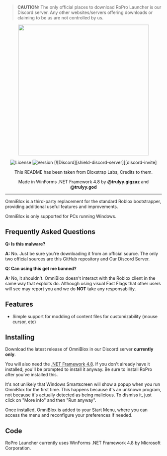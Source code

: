 > **CAUTION:**
> The only official places to download RoPro Launcher is our Discord server. Any other websites/servers offering downloads or claiming to be us are not controlled by us.

<p align="center">
    <img src="https://i.postimg.cc/9X1ysLXB/image-Photoroom-8.png" width="420">
</p>
<div align="center">

![License][shield-repo-license]
![Version][shield-repo-latest]
[![Discord][shield-discord-server]][discord-invite]

This README has been taken from Bloxstrap Labs, Credits to them.

Made in WinForms .NET Framework 4.8 by **@trulyy.gigzaz** and **@trulyy.god**
</div>

----

OmniBlox is a third-party replacement for the standard Roblox bootstrapper, providing additional useful features and improvements.

OmniBlox is only supported for PCs running Windows.

## Frequently Asked Questions

**Q: Is this malware?**

**A:** No. Just be sure you're downloading it from an official source. The only two official sources are this GitHub repository and Our Discord Server.

**Q: Can using this get me banned?**

**A:** No, it shouldn't. OmniBlox doesn't interact with the Roblox client in the same way that exploits do. Although using visual Fast Flags that other users will see may report you and we do **NOT** take any responsability.
## Features

- Simple support for modding of content files for customizability (mouse cursor, etc)

## Installing
Download the latest release of OmniBlox in our Discord server **currently only**.

You will also need the [.NET Framework 4.8](https://dotnet.microsoft.com/en-us/download/dotnet-framework/net48). If you don't already have it installed, you'll be prompted to install it anyway. Be sure to install RoPro after you've installed this.

It's not unlikely that Windows Smartscreen will show a popup when you run OmniBlox for the first time. This happens because it's an unknown program, not because it's actually detected as being malicious. To dismiss it, just click on "More info" and then "Run anyway".

Once installed, OmniBlox is added to your Start Menu, where you can access the menu and reconfigure your preferences if needed.

## Code

RoPro Launcher currently uses WinForms .NET Framework 4.8 by Microsoft Corporation.

[shield-repo-license]:  https://img.shields.io/github/license/bloxstraplabs/bloxstrap
[shield-repo-workflow]: https://img.shields.io/github/actions/workflow/status/bloxstraplabs/bloxstrap/ci-release.yml?branch=main&label=builds
[shield-repo-releases]: https://img.shields.io/badge/release-V1-blue
[shield-repo-latest]:   https://img.shields.io/github/v/release/bloxstraplabs/bloxstrap?color=7a39fb
[shield-crowdin-status]: https://badges.crowdin.net/bloxstrap/localized.svg
